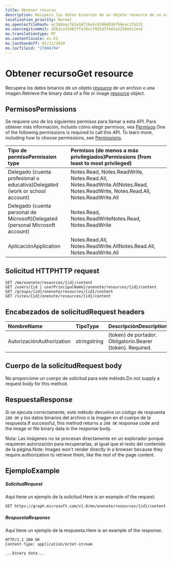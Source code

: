 ```yaml
---
title: Obtener recurso
description: Recupera los datos binarios de un objeto resource de un archivo o una imagen.
localization_priority: Normal
ms.openlocfilehash: ec28daacf61e18f16e5c6598d036759eac1fb131
ms.sourcegitcommit: d2b3ca32602ffa76cc7925d7f4d1e2258e611ea5
ms.translationtype: MT
ms.contentlocale: es-ES
ms.lasthandoff: 01/11/2019
ms.locfileid: "27884794"
---
```

# <a name="get-resource"></a><span data-ttu-id="2b075-103">Obtener recurso</span><span class="sxs-lookup"><span data-stu-id="2b075-103">Get resource</span></span>

<span data-ttu-id="2b075-104">Recupera los datos binarios de un objeto [resource](../resources/resource.md) de un archivo o una imagen.</span><span class="sxs-lookup"><span data-stu-id="2b075-104">Retrieve the binary data of a file or image [resource](../resources/resource.md) object.</span></span>
## <a name="permissions"></a><span data-ttu-id="2b075-105">Permisos</span><span class="sxs-lookup"><span data-stu-id="2b075-105">Permissions</span></span>
<span data-ttu-id="2b075-p101">Se requiere uno de los siguientes permisos para llamar a esta API. Para obtener más información, incluido cómo elegir permisos, vea [Permisos](/graph/permissions-reference).</span><span class="sxs-lookup"><span data-stu-id="2b075-p101">One of the following permissions is required to call this API. To learn more, including how to choose permissions, see [Permissions](/graph/permissions-reference).</span></span>

|<span data-ttu-id="2b075-108">Tipo de permiso</span><span class="sxs-lookup"><span data-stu-id="2b075-108">Permission type</span></span>      | <span data-ttu-id="2b075-109">Permisos (de menos a más privilegiados)</span><span class="sxs-lookup"><span data-stu-id="2b075-109">Permissions (from least to most privileged)</span></span>              |
|:--------------------|:---------------------------------------------------------|
|<span data-ttu-id="2b075-110">Delegado (cuenta profesional o educativa)</span><span class="sxs-lookup"><span data-stu-id="2b075-110">Delegated (work or school account)</span></span> | <span data-ttu-id="2b075-111">Notes.Read, Notes.ReadWrite, Notes.Read.All, Notes.ReadWrite.All</span><span class="sxs-lookup"><span data-stu-id="2b075-111">Notes.Read, Notes.ReadWrite, Notes.Read.All, Notes.ReadWrite.All</span></span>    |
|<span data-ttu-id="2b075-112">Delegado (cuenta personal de Microsoft)</span><span class="sxs-lookup"><span data-stu-id="2b075-112">Delegated (personal Microsoft account)</span></span> | <span data-ttu-id="2b075-113">Notes.Read, Notes.ReadWrite</span><span class="sxs-lookup"><span data-stu-id="2b075-113">Notes.Read, Notes.ReadWrite</span></span>    |
|<span data-ttu-id="2b075-114">Aplicación</span><span class="sxs-lookup"><span data-stu-id="2b075-114">Application</span></span> | <span data-ttu-id="2b075-115">Notes.Read.All, Notes.ReadWrite.All</span><span class="sxs-lookup"><span data-stu-id="2b075-115">Notes.Read.All, Notes.ReadWrite.All</span></span> |

## <a name="http-request"></a><span data-ttu-id="2b075-116">Solicitud HTTP</span><span class="sxs-lookup"><span data-stu-id="2b075-116">HTTP request</span></span>
<!-- { "blockType": "ignored" } -->
```http
GET /me/onenote/resources/{id}/content
GET /users/{id | userPrincipalName}/onenote/resources/{id}/content
GET /groups/{id}/onenote/resources/{id}/content
GET /sites/{id}/onenote/resources/{id}/content
```

## <a name="request-headers"></a><span data-ttu-id="2b075-117">Encabezados de solicitud</span><span class="sxs-lookup"><span data-stu-id="2b075-117">Request headers</span></span>
| <span data-ttu-id="2b075-118">Nombre</span><span class="sxs-lookup"><span data-stu-id="2b075-118">Name</span></span>       | <span data-ttu-id="2b075-119">Tipo</span><span class="sxs-lookup"><span data-stu-id="2b075-119">Type</span></span> | <span data-ttu-id="2b075-120">Descripción</span><span class="sxs-lookup"><span data-stu-id="2b075-120">Description</span></span>|
|:-----------|:------|:----------|
| <span data-ttu-id="2b075-121">Autorización</span><span class="sxs-lookup"><span data-stu-id="2b075-121">Authorization</span></span>  | <span data-ttu-id="2b075-122">string</span><span class="sxs-lookup"><span data-stu-id="2b075-122">string</span></span>  | <span data-ttu-id="2b075-p102">{token} de portador. Obligatorio.</span><span class="sxs-lookup"><span data-stu-id="2b075-p102">Bearer {token}. Required.</span></span> |

## <a name="request-body"></a><span data-ttu-id="2b075-125">Cuerpo de la solicitud</span><span class="sxs-lookup"><span data-stu-id="2b075-125">Request body</span></span>
<span data-ttu-id="2b075-126">No proporcione un cuerpo de solicitud para este método.</span><span class="sxs-lookup"><span data-stu-id="2b075-126">Do not supply a request body for this method.</span></span>

## <a name="response"></a><span data-ttu-id="2b075-127">Respuesta</span><span class="sxs-lookup"><span data-stu-id="2b075-127">Response</span></span>

<span data-ttu-id="2b075-128">Si se ejecuta correctamente, este método devuelve un código de respuesta `200 OK` y los datos binarios del archivo o la imagen en el cuerpo de la respuesta.</span><span class="sxs-lookup"><span data-stu-id="2b075-128">If successful, this method returns a `200 OK` response code and the image or file binary data in the response body.</span></span>

<span data-ttu-id="2b075-129">Nota: Las imágenes no se procesan directamente en un explorador porque requieren autorización para recuperarlas, al igual que el resto del contenido de la página.</span><span class="sxs-lookup"><span data-stu-id="2b075-129">Note: Images won't render directly in a browser because they require authorization to retrieve them, like the rest of the page content.</span></span>
## <a name="example"></a><span data-ttu-id="2b075-130">Ejemplo</span><span class="sxs-lookup"><span data-stu-id="2b075-130">Example</span></span>
##### <a name="request"></a><span data-ttu-id="2b075-131">Solicitud</span><span class="sxs-lookup"><span data-stu-id="2b075-131">Request</span></span>
<span data-ttu-id="2b075-132">Aquí tiene un ejemplo de la solicitud.</span><span class="sxs-lookup"><span data-stu-id="2b075-132">Here is an example of the request.</span></span>
<!-- {
  "blockType": "request",
  "name": "get_resource"
}-->
```http
GET https://graph.microsoft.com/v1.0/me/onenote/resources/{id}/content
```
##### <a name="response"></a><span data-ttu-id="2b075-133">Respuesta</span><span class="sxs-lookup"><span data-stu-id="2b075-133">Response</span></span>
<span data-ttu-id="2b075-134">Aquí tiene un ejemplo de la respuesta.</span><span class="sxs-lookup"><span data-stu-id="2b075-134">Here is an example of the response.</span></span>
<!-- {
  "blockType": "response",
  "truncated": true,
  "@odata.type": "Edm.Stream"
} -->
```http
HTTP/1.1 200 OK
Content-Type: application/octet-stream

...binary data...
```

<!-- uuid: 8fcb5dbc-d5aa-4681-8e31-b001d5168d79
2015-10-25 14:57:30 UTC -->
<!-- {
  "type": "#page.annotation",
  "description": "Get resource",
  "keywords": "",
  "section": "documentation",
  "tocPath": ""
}-->
